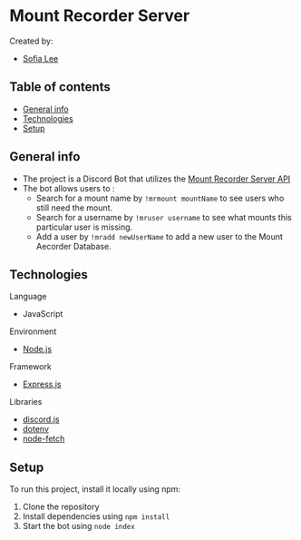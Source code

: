 # Mount Recorder Server

Created by:

- [Sofia Lee](https://www.linkedin.com/in/sofia-lee-58b75114b/)

## Table of contents

- [General info](#general-info)
- [Technologies](#technologies)
- [Setup](#setup)

## General info

- The project is a Discord Bot that utilizes the [Mount Recorder Server API](https://github.com/sofia819/mount_recorder_server)
- The bot allows users to :
  - Search for a mount name by `!mrmount mountName` to see users who still need the mount.
  - Search for a username by `!mruser username` to see what mounts this particular user is missing.
  - Add a user by `!mradd newUserName` to add a new user to the Mount Aecorder Database.

## Technologies

Language

- JavaScript

Environment

- [Node.js](https://nodejs.org/en/)

Framework

- [Express.js](https://expressjs.com/)

Libraries

- [discord.js](https://discord.js.org/#/)
- [dotenv](https://github.com/motdotla/dotenv)
- [node-fetch](https://github.com/node-fetch/node-fetch)

## Setup

To run this project, install it locally using npm:

1. Clone the repository
2. Install dependencies using `npm install`
3. Start the bot using `node index`
